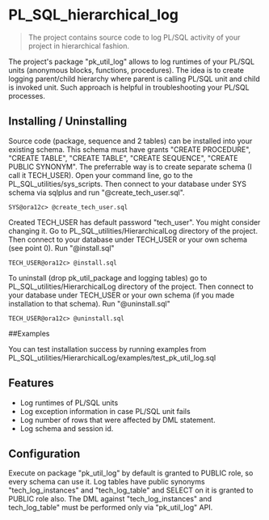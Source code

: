 # PL_SQL_hierarchical_log
> The project contains source code to log PL/SQL activity of your project in hierarchical fashion.

The project's package "pk_util_log" allows to log runtimes of your PL/SQL units (anonymous blocks, functions, procedures). The idea is to create logging parent/child hierarchy where parent is calling PL/SQL unit and child is invoked unit. Such approach is helpful in troubleshooting your PL/SQL processes. 

## Installing / Uninstalling

Source code (package, sequence and 2 tables) can be installed into your existing schema. This schema must have grants "CREATE PROCEDURE", "CREATE TABLE", "CREATE TABLE", "CREATE SEQUENCE", "CREATE PUBLIC SYNONYM". 
The preferrable way is to create separate schema (I call it TECH_USER). Open your command line, go to the PL_SQL_utilities/sys_scripts. Then connect to your database under SYS schema via sqlplus and run "@create_tech_user.sql".
```shell
SYS@ora12c> @create_tech_user.sql
```
Created TECH_USER has default password "tech_user". You might consider changing it.
Go to PL_SQL_utilities/HierarchicalLog directory of the project. Then connect to your database under TECH_USER or your own schema (see point 0). Run "@install.sql"
```shell
TECH_USER@ora12c> @install.sql
```
To uninstall (drop pk_util_package and logging tables) go to PL_SQL_utilities/HierarchicalLog directory of the project. Then connect to your database under TECH_USER or your own schema (if you made installation to that schema). Run "@uninstall.sql"
```shell
TECH_USER@ora12c> @uninstall.sql
```

##Examples

You can test installation success by running examples from PL_SQL_utilities/HierarchicalLog/examples/test_pk_util_log.sql

## Features

* Log runtimes of PL/SQL units
* Log exception information in case PL/SQL unit fails
* Log number of rows that were affected by DML statement.
* Log schema and session id.

## Configuration

Execute on package "pk_util_log" by default is granted to PUBLIC role, so every schema can use it. Log tables have public synonyms "tech_log_instances" and "tech_log_table" and SELECT on it is granted to PUBLIC role also. The DML against "tech_log_instances" and tech_log_table" must be performed only via "pk_util_log" API.

